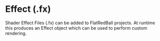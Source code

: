 # Effect (.fx)

Shader Effect Files (.fx) can be added to FlatRedBall projects. At runtime this produces an Effect object which can be used to perform custom rendering.
